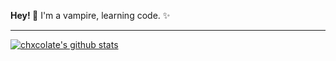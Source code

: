 **Hey! 👋** I'm a vampire, learning code. ✨

-----

[![chxcolate's github stats](https://github-readme-stats.vercel.app/api?username=polyara)](https://github.com/anuraghazra/github-readme-stats)

